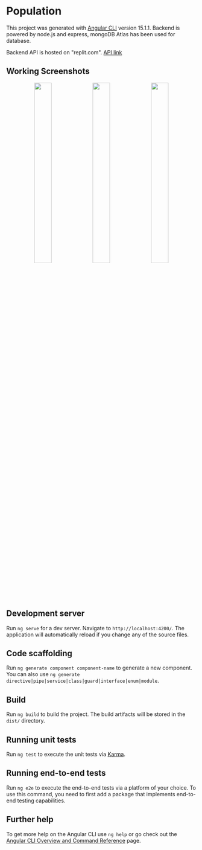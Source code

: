 # Population

This project was generated with [Angular CLI](https://github.com/angular/angular-cli) version 15.1.1.
Backend is powered by node.js and express, mongoDB Atlas has been used for database.

Backend API is hosted on "replit.com".
<a href="https://people-api.ced19i028sumit.repl.co/all"> API link </a> 

## Working Screenshots
<center> 
  <div>
    <img src="https://user-images.githubusercontent.com/58907200/213671864-7e67d30b-36f9-49c8-9827-629ee3075d3f.png" width=30% height=35%>
    <img src="https://user-images.githubusercontent.com/58907200/213671878-18894356-47d6-4fd0-ae98-c969929e64ca.png" width=30% height=35%>
    <img src="https://user-images.githubusercontent.com/58907200/213671885-b7f4f455-bdce-46da-9871-2209efc024a1.png" width=30% height=35%>
    <br>
    
  </div>
</center>


## Development server

Run `ng serve` for a dev server. Navigate to `http://localhost:4200/`. The application will automatically reload if you change any of the source files.

## Code scaffolding

Run `ng generate component component-name` to generate a new component. You can also use `ng generate directive|pipe|service|class|guard|interface|enum|module`.

## Build

Run `ng build` to build the project. The build artifacts will be stored in the `dist/` directory.

## Running unit tests

Run `ng test` to execute the unit tests via [Karma](https://karma-runner.github.io).

## Running end-to-end tests

Run `ng e2e` to execute the end-to-end tests via a platform of your choice. To use this command, you need to first add a package that implements end-to-end testing capabilities.

## Further help

To get more help on the Angular CLI use `ng help` or go check out the [Angular CLI Overview and Command Reference](https://angular.io/cli) page.

